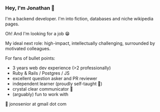 ### Hey, I'm Jonathan :wave:

I'm a backend developer. I'm into fiction, databases and niche wikipedia pages.

Oh! And I'm looking for a job :grin:

My ideal next role: high-impact, intellectually challenging, surrounded by motivated colleagues.

For fans of bullet points:
- 3 years web dev experience (>2 professionally)
- Ruby & Rails / Postgres / JS
- excellent question asker and PR reviewer
- independent learner (proudly self-taught :muscle:)
- crystal clear communicator :gem:
- (arguably) fun to work with

:email:  jonosenior at gmail dot com

<!--
**jnsya/jnsya** is a ✨ _special_ ✨ repository because its `README.md` (this file) appears on your GitHub profile.

Here are some ideas to get you started:

- 🔭 I’m currently working on ...
- 🌱 I’m currently learning ...
- 👯 I’m looking to collaborate on ...
- 🤔 I’m looking for help with ...
- 💬 Ask me about ...
- 📫 How to reach me: ...
- 😄 Pronouns: ...
- ⚡ Fun fact: ...
-->

